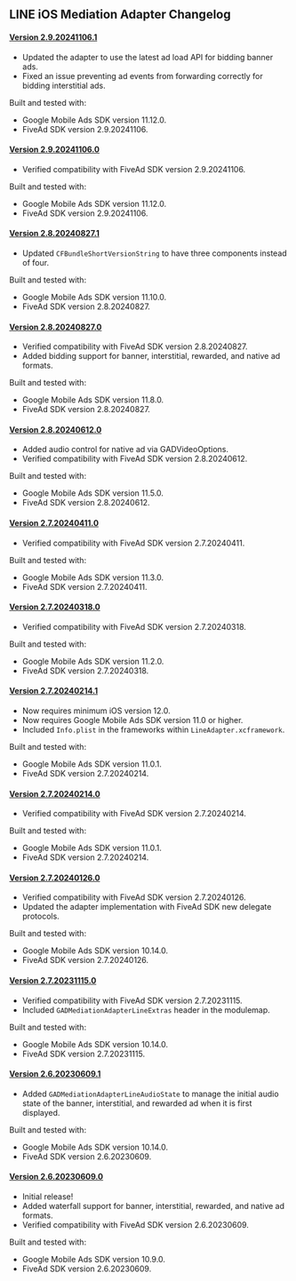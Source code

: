 ## LINE iOS Mediation Adapter Changelog

#### [Version 2.9.20241106.1](https://dl.google.com/googleadmobadssdk/mediation/ios/line/LineAdapter-2.9.20241106.1.zip)
- Updated the adapter to use the latest ad load API for bidding banner ads.
- Fixed an issue preventing ad events from forwarding correctly for bidding interstitial ads.

Built and tested with:
- Google Mobile Ads SDK version 11.12.0.
- FiveAd SDK version 2.9.20241106.

#### [Version 2.9.20241106.0](https://dl.google.com/googleadmobadssdk/mediation/ios/line/LineAdapter-2.9.20241106.0.zip)
- Verified compatibility with FiveAd SDK version 2.9.20241106.

Built and tested with:
- Google Mobile Ads SDK version 11.12.0.
- FiveAd SDK version 2.9.20241106.

#### [Version 2.8.20240827.1](https://dl.google.com/googleadmobadssdk/mediation/ios/line/LineAdapter-2.8.20240827.1.zip)
- Updated `CFBundleShortVersionString` to have three components instead of four.

Built and tested with:
- Google Mobile Ads SDK version 11.10.0.
- FiveAd SDK version 2.8.20240827.

#### [Version 2.8.20240827.0](https://dl.google.com/googleadmobadssdk/mediation/ios/line/LineAdapter-2.8.20240827.0.zip)
- Verified compatibility with FiveAd SDK version 2.8.20240827.
- Added bidding support for banner, interstitial, rewarded, and native ad formats.

Built and tested with:
- Google Mobile Ads SDK version 11.8.0.
- FiveAd SDK version 2.8.20240827.

#### [Version 2.8.20240612.0](https://dl.google.com/googleadmobadssdk/mediation/ios/line/LineAdapter-2.8.20240612.0.zip)
- Added audio control for native ad via GADVideoOptions.
- Verified compatibility with FiveAd SDK version 2.8.20240612.

Built and tested with:
- Google Mobile Ads SDK version 11.5.0.
- FiveAd SDK version 2.8.20240612.

#### [Version 2.7.20240411.0](https://dl.google.com/googleadmobadssdk/mediation/ios/line/LineAdapter-2.7.20240411.0.zip)
- Verified compatibility with FiveAd SDK version 2.7.20240411.

Built and tested with:
- Google Mobile Ads SDK version 11.3.0.
- FiveAd SDK version 2.7.20240411.

#### [Version 2.7.20240318.0](https://dl.google.com/googleadmobadssdk/mediation/ios/line/LineAdapter-2.7.20240318.0.zip)
- Verified compatibility with FiveAd SDK version 2.7.20240318.

Built and tested with:
- Google Mobile Ads SDK version 11.2.0.
- FiveAd SDK version 2.7.20240318.

#### [Version 2.7.20240214.1](https://dl.google.com/googleadmobadssdk/mediation/ios/line/LineAdapter-2.7.20240214.1.zip)
- Now requires minimum iOS version 12.0.
- Now requires Google Mobile Ads SDK version 11.0 or higher.
- Included `Info.plist` in the frameworks within `LineAdapter.xcframework`.

Built and tested with:
- Google Mobile Ads SDK version 11.0.1.
- FiveAd SDK version 2.7.20240214.

#### [Version 2.7.20240214.0](https://dl.google.com/googleadmobadssdk/mediation/ios/line/LineAdapter-2.7.20240214.0.zip)
- Verified compatibility with FiveAd SDK version 2.7.20240214.

Built and tested with:
- Google Mobile Ads SDK version 11.0.1.
- FiveAd SDK version 2.7.20240214.

#### [Version 2.7.20240126.0](https://dl.google.com/googleadmobadssdk/mediation/ios/line/LineAdapter-2.7.20240126.0.zip)
- Verified compatibility with FiveAd SDK version 2.7.20240126.
- Updated the adapter implementation with FiveAd SDK new delegate protocols.

Built and tested with:
- Google Mobile Ads SDK version 10.14.0.
- FiveAd SDK version 2.7.20240126.

#### [Version 2.7.20231115.0](https://dl.google.com/googleadmobadssdk/mediation/ios/line/LineAdapter-2.7.20231115.0.zip)
- Verified compatibility with FiveAd SDK version 2.7.20231115.
- Included `GADMediationAdapterLineExtras` header in the modulemap.

Built and tested with:
- Google Mobile Ads SDK version 10.14.0.
- FiveAd SDK version 2.7.20231115.

#### [Version 2.6.20230609.1](https://dl.google.com/googleadmobadssdk/mediation/ios/line/LineAdapter-2.6.20230609.1.zip)
- Added `GADMediationAdapterLineAudioState` to manage the initial audio state of the banner, interstitial, and rewarded ad when it is first displayed.

Built and tested with:
- Google Mobile Ads SDK version 10.14.0.
- FiveAd SDK version 2.6.20230609.

#### [Version 2.6.20230609.0](https://dl.google.com/googleadmobadssdk/mediation/ios/line/LineAdapter-2.6.20230609.0.zip)
- Initial release!
- Added waterfall support for banner, interstitial, rewarded, and native ad formats.
- Verified compatibility with FiveAd SDK version 2.6.20230609.

Built and tested with:
- Google Mobile Ads SDK version 10.9.0.
- FiveAd SDK version 2.6.20230609.